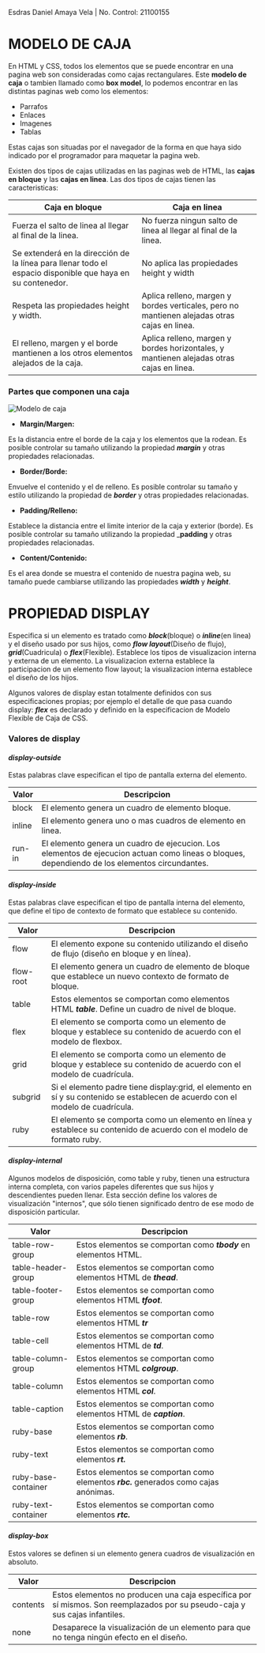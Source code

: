 Esdras Daniel Amaya Vela | No. Control: 21100155

# MODELO DE CAJA

En HTML y CSS, todos los elementos que se puede encontrar en una pagina web son consideradas como cajas rectangulares.
Este **modelo de caja** o tambien llamado como **box model**, lo podemos encontrar en las distintas paginas web como los elementos:
+ Parrafos
+ Enlaces
+ Imagenes
+ Tablas

Estas cajas son situadas por el navegador de la forma en que haya sido indicado por el programador para maquetar la pagina web.

Existen dos tipos de cajas utilizadas en las paginas web de HTML, las **cajas en bloque** y las **cajas en linea**. Las dos tipos de cajas tienen las caracteristicas:

| **Caja en bloque** | **Caja en linea** |
|--------------------|-------------------|
|Fuerza el salto de linea al llegar al final de la linea. | No fuerza ningun salto de linea al llegar al final de la linea. |
|Se extenderá en la dirección de la línea para llenar todo el espacio disponible que haya en su contenedor. | No aplica las propiedades height y width|
|Respeta las propiedades height y width. | Aplica relleno, margen y bordes verticales, pero no mantienen alejadas otras cajas en linea. |
|El relleno, margen y el borde mantienen a los otros elementos alejados de la caja. | Aplica relleno, margen y bordes horizontales, y mantienen alejadas otras cajas en linea. |

### **Partes que componen una caja**

![Modelo de caja](https://hablacode.org/static/media/Box-Model.ebc21d7b.PNG "Modelo de caja")

+ **Margin/Margen:**

Es la distancia entre el borde de la caja y los elementos que la rodean. Es posible controlar su tamaño utilizando la propiedad ___margin___ y otras propiedades relacionadas.

+ **Border/Borde:**

Envuelve el contenido y el de relleno. Es posible controlar su tamaño y estilo utilizando la propiedad de ___border___ y otras propiedades relacionadas.

+ **Padding/Relleno:**

Establece la distancia entre el limite interior de la caja y exterior (borde). Es posible controlar su tamaño utilizando la propiedad ___padding__ y otras propiedades relacionadas.

+ **Content/Contenido:**

Es el area donde se muestra el contenido de nuestra pagina web, su tamaño puede cambiarse utilizando las propiedades ___width___ y ___height___.

#
# PROPIEDAD DISPLAY

Especifica si un elemento es tratado como ___block___(bloque) o ___inline___(en linea) y el diseño usado por sus hijos, como ___flow layout___(Diseño de flujo), ___grid___(Cuadricula) o ___flex___(Flexible).
Establece los tipos de visualizacion interna y externa de un elemento. La visualizacion externa establece la participacion de un elemento flow layout; la visualizacion interna establece el diseño de los hijos.

Algunos valores de display estan totalmente definidos con sus especificaciones propias; por ejemplo el detalle de que pasa cuando display: ___flex___ es declarado y definido en la especificacion de Modelo Flexible de Caja de CSS.

### Valores de display

#### ___display-outside___

Estas palabras clave especifican el tipo de pantalla externa del elemento.

| **Valor** | **Descripcion** |
|-----------|-----------------|
| block | El elemento genera un cuadro de elemento bloque. |
| inline |  El elemento genera uno o mas cuadros de elemento en linea. |
| run-in | El elemento genera un cuadro de ejecucion. Los elementos de ejecucion actuan como lineas o bloques, dependiendo de los elementos circundantes. | 

#### ___display-inside___

Estas palabras clave especifican el tipo de pantalla interna del elemento, que define el tipo de contexto de formato que establece su contenido.

| **Valor** | **Descripcion** |
|-----------|-----------------|
| flow | El elemento expone su contenido utilizando el diseño de flujo (diseño en bloque y en línea). |
| flow-root | El elemento genera un cuadro de elemento de bloque que establece un nuevo contexto de formato de bloque. |
| table | Estos elementos se comportan como elementos HTML ___table___. Define un cuadro de nivel de bloque. |
| flex | El elemento se comporta como un elemento de bloque y establece su contenido de acuerdo con el modelo de flexbox. |
| grid | El elemento se comporta como un elemento de bloque y establece su contenido de acuerdo con el modelo de cuadrícula. |
| subgrid | Si el elemento padre tiene display:grid, el elemento en sí y su contenido se establecen de acuerdo con el modelo de cuadrícula. | 
| ruby | El elemento se comporta como un elemento en línea y establece su contenido de acuerdo con el modelo de formato ruby. |

#### ___display-internal___

Algunos modelos de disposición, como table y ruby, tienen una estructura interna completa, con varios papeles diferentes que sus hijos y descendientes pueden llenar. Esta sección define los valores de visualización "internos", que sólo tienen significado dentro de ese modo de disposición particular.

| **Valor** | **Descripcion** |
|-----------|-----------------|
| table-row-group | Estos elementos se comportan como ___tbody___ en elementos HTML. |
| table-header-group | Estos elementos se comportan como elementos HTML de ___thead___. | 
| table-footer-group | Estos elementos se comportan como elementos HTML ___tfoot___. |
| table-row | Estos elementos se comportan como elementos HTML ___tr___ |
| table-cell | Estos elementos se comportan como elementos HTML de ___td___. |
| table-column-group | Estos elementos se comportan como elementos HTML ___colgroup___. |
| table-column | Estos elementos se comportan como elementos HTML ___col___. |
| table-caption	| Estos elementos se comportan como elementos HTML de ___caption___. |
| ruby-base | Estos elementos se comportan como elementos ___rb___. |
| ruby-text | Estos elementos se comportan como elementos ___rt.___ | 
| ruby-base-container | Estos elementos se comportan como elementos ___rbc.___ generados como cajas anónimas. |
| ruby-text-container |	Estos elementos se comportan como elementos ___rtc.___ |

#### ___display-box___

Estos valores se definen si un elemento genera cuadros de visualización en absoluto.

| **Valor** | **Descripcion** |
|-----------|-----------------|
| contents | Estos elementos no producen una caja específica por sí mismos. Son reemplazados por su pseudo-caja y sus cajas infantiles. |
| none | Desaparece la visualización de un elemento para que no tenga ningún efecto en el diseño. |

